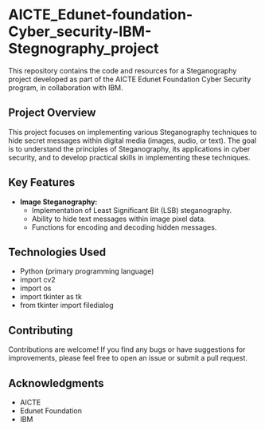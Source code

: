 # AICTE_Edunet-foundation-Cyber_security-IBM-Stegnography_project

This repository contains the code and resources for a Steganography project developed as part of the AICTE Edunet Foundation Cyber Security program, in collaboration with IBM.

## Project Overview

This project focuses on implementing various Steganography techniques to hide secret messages within digital media (images, audio, or text). The goal is to understand the principles of Steganography, its applications in cyber security, and to develop practical skills in implementing these techniques.

## Key Features

* **Image Steganography:**
    * Implementation of Least Significant Bit (LSB) steganography.
    * Ability to hide text messages within image pixel data.
    * Functions for encoding and decoding hidden messages.

## Technologies Used

* Python (primary programming language)
* import cv2
* import os
* import tkinter as tk
* from tkinter import filedialog
  
## Contributing

Contributions are welcome! If you find any bugs or have suggestions for improvements, please feel free to open an issue or submit a pull request.

## Acknowledgments

* AICTE
* Edunet Foundation
* IBM
